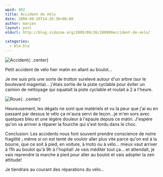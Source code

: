 ```yaml
---
wpid: 482
title: Accident de Vélo
date: 2009-09-26T14:26:38+00:00
author: marion
layout: post
oldurl: http://blog.sidoine.org/2009/09/26/200909accident-de-velo/

categories:
  - bla bla
---
```


![Accident](/media/2009/26092009047.jpg){: .center}

Petit accident de vélo hier matin en allant au boulot...

Je me suis pris une sorte de trottoir surelevé autour d'un arbre (sur le boulevard magenta)... j'étais sortie de la piste cyclable pour éviter un camion de nettoyage qui squatait la piste cyclable et roulait a 2 à l'heure.

![Roue](/media/2009/26092009048.jpg){: .center}

Heureusement, les dégats ne sont que matériels et vu la peur que j'ai eu en passant par dessus le vélo ça m'aura servi de leçon...je m'en sors avec quelques bleu et une légère douleur à l'epaule depuis ce matin. J'espère qu'on va arriver à réparer la fourche qui s'est tordu dans le choc.

Conclusion: Les accidents nous font souvent prendre conscience de notre fragilité ; même si on est tenté de vouloir aller plus vite parce qu'on est à la bourre, que ce soit à pied, en voiture, à moto ou à vélo... mieux vaut arriver à 11h au boulot qu'à 9h à l'hopital! Je vais méditer tout ça... et attendait, je vais reprendre la marche à pied pour aller au boulot et vais adopter la zen attitude!

Je tiendrais au courant des réparations du vélo...